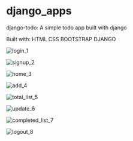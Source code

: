# django_apps

 django-todo:
 A simple todo app built with django
 
 Built with:
HTML
CSS
BOOTSTRAP
DJANGO

![login_1](https://user-images.githubusercontent.com/90304655/132745772-024c33f5-f8cc-4f98-ba4d-65a23a34213f.PNG)



![signup_2](https://user-images.githubusercontent.com/90304655/132747841-f7fca70b-cdeb-4acd-bb04-a474278e9a8a.PNG)




![home_3](https://user-images.githubusercontent.com/90304655/132749940-6d1e47e1-fb71-44cf-a953-c6eac71bab4d.PNG)



![add_4](https://user-images.githubusercontent.com/90304655/132745910-d107547c-20c0-448b-b9e1-4e151d2745e0.PNG)



![total_list_5](https://user-images.githubusercontent.com/90304655/132745942-e20d3e9f-a63f-4933-bc75-13167836981c.PNG)


![update_6](https://user-images.githubusercontent.com/90304655/132745972-077d75b5-c9c2-4b40-9893-2bbecbf3a131.PNG)



![completed_list_7](https://user-images.githubusercontent.com/90304655/132746013-e94fefe4-e874-472d-b2f3-a2cab4573170.PNG)


![logout_8](https://user-images.githubusercontent.com/90304655/132750241-0a149fc9-f9fd-4eb1-8fd1-8c507dcd7480.PNG)


